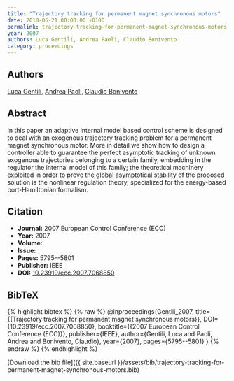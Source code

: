 ```yaml
---
title: "Trajectory tracking for permanent magnet synchronous motors"
date: 2018-06-21 00:00:00 +0100
permalink: trajectory-tracking-for-permanent-magnet-synchronous-motors
year: 2007
authors: Luca Gentili, Andrea Paoli, Claudio Bonivento
category: proceedings
---
```

 
## Authors
[Luca Gentili](authors/luca-gentili), [Andrea Paoli](authors/andrea-paoli), [Claudio Bonivento](authors/claudio-bonivento)
 
## Abstract
In this paper an adaptive internal model based control scheme is designed to deal with an exogenous trajectory tracking problem for a permanent magnet synchronous motor. More in detail we show how to design a controller able to guarantee the perfect asymptotic tracking of unknown exogenous trajectories belonging to a certain family, embedding in the regulator the internal model of this family; the theoretical machinery exploited in order to prove the global asymptotical stability of the proposed solution is the nonlinear regulation theory, specialized for the energy-based port-Hamiltonian formalism.
 
## Citation
- **Journal:** 2007 European Control Conference (ECC)
- **Year:** 2007
- **Volume:** 
- **Issue:** 
- **Pages:** 5795--5801
- **Publisher:** IEEE
- **DOI:** [10.23919/ecc.2007.7068850](https://doi.org/10.23919/ecc.2007.7068850)
 
## BibTeX
{% highlight bibtex %}
{% raw %}
@inproceedings{Gentili_2007,
  title={{Trajectory tracking for permanent magnet synchronous motors}},
  DOI={10.23919/ecc.2007.7068850},
  booktitle={{2007 European Control Conference (ECC)}},
  publisher={IEEE},
  author={Gentili, Luca and Paoli, Andrea and Bonivento, Claudio},
  year={2007},
  pages={5795--5801}
}
{% endraw %}
{% endhighlight %}
 
[Download the bib file]({{ site.baseurl }}/assets/bib/trajectory-tracking-for-permanent-magnet-synchronous-motors.bib)
 

